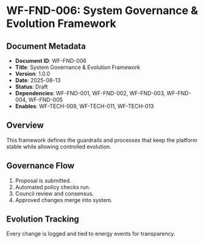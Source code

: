 # WF-FND-006: System Governance & Evolution Framework

## Document Metadata
- **Document ID**: WF-FND-006
- **Title**: System Governance & Evolution Framework
- **Version**: 1.0.0
- **Date**: 2025-08-13
- **Status**: Draft
- **Dependencies**: WF-FND-001, WF-FND-002, WF-FND-003, WF-FND-004, WF-FND-005
- **Enables**: WF-TECH-009, WF-TECH-011, WF-TECH-013

## Overview
This framework defines the guardrails and processes that keep the platform stable while allowing controlled evolution.

## Governance Flow
1. Proposal is submitted.
2. Automated policy checks run.
3. Council review and consensus.
4. Approved changes merge into system.

## Evolution Tracking
Every change is logged and tied to energy events for transparency.
